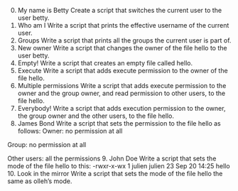 0. My name is Betty
Create a script that switches the current user to the user betty.
1. Who am I
Write a script that prints the effective username of the current user.
2. Groups
Write a script that prints all the groups the current user is part of.
3. New owner
Write a script that changes the owner of the file hello to the user betty.
4. Empty!
Write a script that creates an empty file called hello.
5. Execute
Write a script that adds execute permission to the owner of the file hello.
6. Multiple permissions
Write a script that adds execute permission to the owner and the group owner, and read permission to other users, to the file hello.
7. Everybody!
Write a script that adds execution permission to the owner, the group owner and the other users, to the file hello.
8. James Bond
Write a script that sets the permission to the file hello as follows:
Owner: no permission at all

Group: no permission at all

Other users: all the permissions 
9. John Doe
Write a script that sets the mode of the file hello to this:
-rwxr-x-wx 1 julien julien 23 Sep 20 14:25 hello 
10. Look in the mirror
Write a script that sets the mode of the file hello the same as olleh’s mode.
